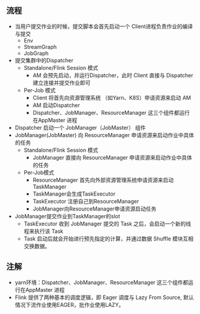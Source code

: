 ## 流程

 - 当用户提交作业的时候，提交脚本会首先启动一个 Client进程负责作业的编译与提交
   - Env
   - StreamGraph
   - JobGraph
 - 提交集群中的Dispatcher
   - Standalone/Flink Session 模式
     - AM 会预先启动，并运行Dispatcher，此时 Client 直接与 Dispatcher 建立连接并提交作业即可
   - Per-Job 模式
     - Client 将首先向资源管理系统 （如Yarn、K8S）申请资源来启动 AM
     - AM 启动Dispatcher
     - Dispatcher、JobManager、ResourceManager 这三个组件都运行在AppMaster 进程
 - Dispatcher 启动一个 JobManager（JobMaster） 组件
 - JobManager(JobMaster) 向 ResourceManager 申请资源来启动作业中具体的任务
   - Standalone/Flink Session 模式
       - JobManager 直接向 ResourceManager 申请资源来启动作业中具体的任务
   - Per-Job模式
       - ResourceManager 首先向外部资源管理系统申请资源来启动 TaskManager
       - TaskManager会生成TaskExecutor
       - TaskExecutor 注册自己到ResourceManager
       - JobManager向ResourceManager申请资源启动任务
 - JobManager提交作业到TaskManager的slot
   - TaskExecutor 收到 JobManager 提交的 Task 之后，会启动一个新的线程来执行该 Task
   - Task 启动后就会开始进行预先指定的计算，并通过数据 Shuffle 模块互相交换数据。
    

## 注解
 - yarn环境：Dispatcher、JobManager、ResourceManager 这三个组件都运行在AppMaster 进程
 - Flink 提供了两种基本的调度逻辑，即 Eager 调度与 Lazy From Source, 默认情况下流作业使用EAGER，批作业使用LAZY。